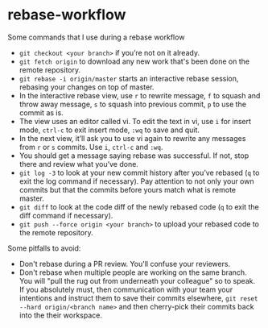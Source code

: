 # rebase-workflow
Some commands that I use during a rebase workflow


- `git checkout <your branch>` if you’re not on it already.
- `git fetch origin` to download any new work that's been done on the remote repository.
- `git rebase -i origin/master` starts an interactive rebase session, rebasing your changes on top of master.
- In the interactive rebase view, use `r` to rewrite message, `f` to squash and throw away message, `s` to squash into previous commit, `p` to use the commit as is.
- The view uses an editor called vi.  To edit the text in vi, use `i` for insert mode, `ctrl-c` to exit insert mode, `:wq` to save and quit.
- In the next view, it’ll ask you to use vi again to rewrite any messages from `r` or `s` commits.  Use `i`, `ctrl-c` and `:wq`.
- You should get a message saying rebase was successful.  If not, stop there and review what you’ve done.
- `git log -3` to look at your new commit history after you’ve rebased (`q` to exit the log command if necessary).  Pay attention to not only your own commits but that the commits before yours match what is remote master.
- `git diff` to look at the code diff of the newly rebased code (`q` to exit the diff command if necessary).
- `git push --force origin <your branch>` to upload your rebased code to the remote repository.


Some pitfalls to avoid:
- Don't rebase during a PR review.  You'll confuse your reviewers.
- Don't rebase when multiple people are working on the same branch.  You will "pull the rug out from underneath your colleague" so to speak.  If you absolutely must, then communication with your team your intentions and instruct them to save their commits elsewhere, `git reset --hard origin/<branch name>` and then cherry-pick their commits back into the their workspace.
